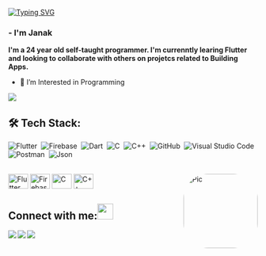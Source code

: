 [![Typing SVG](https://readme-typing-svg.herokuapp.com?color=0084E7&size=23&lines=Hi+there+👋)](https://git.io/typing-svg)
###  - I'm Janak

<b>I'm a 24 year old self-taught programmer. I'm currenntly learing Flutter and looking to collaborate with others on projetcs related to Building Apps.</b>
- 👀 I’m Interested in Programming

![](https://komarev.com/ghpvc/?username=vishwas-kr&color=lightgrey)

## 🛠️ Tech Stack:
![Flutter](https://img.shields.io/badge/-Flutter-555?style=flat&logo=Flutter&logoColor=5CC3F0)&nbsp;
![Firebase](https://img.shields.io/badge/-Firebase-555?style=flat&logo=Firebase&logoColor=FFBF00)&nbsp;
![Dart](https://img.shields.io/badge/-Dart-555?style=flat&logo=Dart&logoColor=2BB1EE)&nbsp;
![C](https://img.shields.io/badge/-C-555?style=flat&logo=C&logoColor=A8B9CC)&nbsp;
![C++](https://img.shields.io/badge/-C++-555?style=flat&logo=C%2B%2B&logoColor=fff)&nbsp;
![GitHub](https://img.shields.io/badge/-GitHub-555?style=flat&logo=github)&nbsp;
![Visual Studio Code](https://img.shields.io/badge/-Visual%20Studio%20Code-555?style=flat&logo=visual-studio-code&logoColor=007ACC)&nbsp;\
![Postman](https://img.shields.io/badge/-Postman-555?style=flat&logo=Postman&logoColor=FF5F1F)&nbsp;
![Json](https://img.shields.io/badge/-Json-555?style=flat&logo=Json)&nbsp;
<div style="display: inline_block"><br>
    <img align="center" alt="Flutter" height="30" width="40" src="https://cdn.jsdelivr.net/gh/devicons/devicon/icons/flutter/flutter-original.svg">
    <img align="center" alt="Firebase" height="30" width="40" src="https://cdn.jsdelivr.net/gh/devicons/devicon/icons/firebase/firebase-plain.svg">
    <img align="center" alt="C" height="30" width="40" src="https://cdn.jsdelivr.net/gh/devicons/devicon/icons/c/c-original.svg">
    <img align="center" alt="C++" height="30" width="40" src="https://cdn.jsdelivr.net/gh/devicons/devicon/icons/cplusplus/cplusplus-original.svg">
    <img align="right" alt="Pic" height="150" style="border-radius:50px;" src="https://i.imgur.com/RPDLDSg.png">
</div>

## Connect with me:<img src="https://github.com/TheDudeThatCode/TheDudeThatCode/blob/master/Assets/Handshake.gif" height="32px">
<a href="https://www.linkedin.com/in/chandegra-janak-b04b832b4/" target="blank" >
  <img align="left"  src="https://img.shields.io/badge/-Linkedin-555?style=flat&logo=Linkedin" />
  </a>
  <a href="mailto:chandegrajanak6742@gmail.com">
  <img align="left"  src="https://img.shields.io/badge/-Gmail-555?style=flat&logo=Gmail" />
  </a>
  <a href="">
    <img align="left"  src="https://img.shields.io/badge/-Instagram-555?style=flat&logo=Instagram" />
  </a>
  <br>
  <br>

  
<!--
**Janak67/janak67** is a ✨ _special_ ✨ repository because its `README.md` (this file) appears on your GitHub profile.

Here are some ideas to get you started:

- 🔭 I’m currently working on ...
- 🌱 I’m currently learning ...
- 👯 I’m looking to collaborate on ...
- 🤔 I’m looking for help with ...
- 💬 Ask me about ...
- 📫 How to reach me: ...
- 😄 Pronouns: ...
- ⚡ Fun fact: ...
-->
